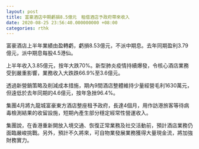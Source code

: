 ```yaml
---
layout: post
title: 富豪酒店中期虧損8.5億元　租借酒店予政府帶來收入
date: 2020-08-25 23:56:40.000000000 +08:00
categories: rthk
---
```


富豪酒店上半年業績由盈轉虧，虧損8.53億元，不派中期息。去年同期盈利3.79億元，派中期息每股4.5港仙。

上半年收入3.85億元，按年大跌70%。新型肺炎疫情持續爆發，令核心酒店業務受到嚴重影響，業務收入大跌跌66.9%至3.6億元。

透過新營銷策略及削減成本措施，期內9間酒店整體維持少量經營毛利1630萬元，但遠低於去年同期的4.6億元，按年急挫96.4%。

集團4月將九龍城富豪東方酒店整座租予政府，長達4個月，用作訪港旅客等待病毒檢測結果的收留設施，短期內產生部分穩定經常性營運收入。

集團說，在香港重新開放入境交通、恢復正常業務及社交活動前，預計酒店業務仍面臨嚴峻挑戰。另外，預計不久將來，可自物業發展業務獲得大量現金流，將加強財務實力。
